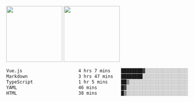 <img src="https://github-readme-stats.vercel.app/api?username=Dream4ever&count_private=true&show_icons=true&theme=tokyonight" height="150" /> <img src="https://github-readme-stats.vercel.app/api/top-langs/?username=Dream4ever&count_private=true&show_icons=true&theme=tokyonight&langs_count=5&layout=compact" height="150" />

<!--START_SECTION:waka-->

```txt
Vue.js                     4 hrs 7 mins    ████████▓░░░░░░░░░░░░░░░░   34.58 %
Markdown                   3 hrs 47 mins   ████████░░░░░░░░░░░░░░░░░   31.75 %
TypeScript                 1 hr 5 mins     ██▒░░░░░░░░░░░░░░░░░░░░░░   09.07 %
YAML                       46 mins         █▓░░░░░░░░░░░░░░░░░░░░░░░   06.47 %
HTML                       38 mins         █▒░░░░░░░░░░░░░░░░░░░░░░░   05.33 %
```

<!--END_SECTION:waka-->

